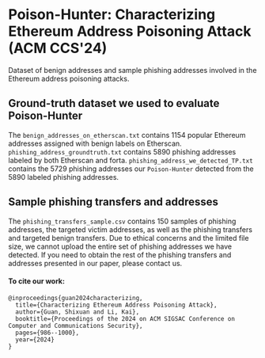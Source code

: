 # Poison-Hunter: Characterizing Ethereum Address Poisoning Attack (ACM CCS'24)
Dataset of benign addresses and sample phishing addresses involved in the Ethereum address poisoning attacks.

## Ground-truth dataset we used to evaluate Poison-Hunter
The `benign_addresses_on_etherscan.txt` contains 1154 popular Ethereum addresses assigned with benign labels on Etherscan. `phishing_address_groundtruth.txt` contains 5890 phishing addresses labeled by both Etherscan and forta. `phishing_address_we_detected_TP.txt` contains the 5729 phishing addresses our ``Poison-Hunter`` detected from the 5890 labeled phishing addresses.

## Sample phishing transfers and addresses
The `phishing_transfers_sample.csv` contains 150 samples of phishing addresses, the targeted victim addresses, as well as the phishing transfers and targeted benign transfers. Due to ethical concerns and the limited file size, we cannot upload the entire set of phishing addresses we have detected. If you need to obtain the rest of the phishing transfers and addresses presented in our paper, please contact us. 

 
#### To cite our work:

```
@inproceedings{guan2024characterizing,
  title={Characterizing Ethereum Address Poisoning Attack},
  author={Guan, Shixuan and Li, Kai},
  booktitle={Proceedings of the 2024 on ACM SIGSAC Conference on Computer and Communications Security},
  pages={986--1000},
  year={2024}
}
```
